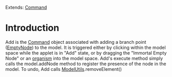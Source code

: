 Extends: [Command](Command.md)

# Introduction #
Add is the [Command](Command.md) object associated with adding a branch point ([EmptyNode](EmptyNode.md)) to the model. It is triggered either by clicking within the model space while the applet is in "Add" state, or by dragging the "Immortal Empty Node" or an [organism](OrganismNode.md) into the model space.
Add's execute method simply calls the model.addNode method to register the presence of the node in the model. To undo, Add calls [ModelUtils](ModelUtils.md).removeElement()